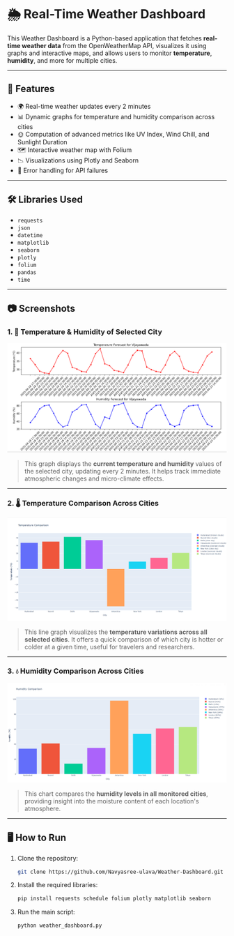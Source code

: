 # 🌦️ Real-Time Weather Dashboard

This Weather Dashboard is a Python-based application that fetches **real-time weather data** from the OpenWeatherMap API, visualizes it using graphs and interactive maps, and allows users to monitor **temperature**, **humidity**, and more for multiple cities.

---

## 🚀 Features

- 🌍 Real-time weather updates every 2 minutes
- 📊 Dynamic graphs for temperature and humidity comparison across cities
- 🌞 Computation of advanced metrics like UV Index, Wind Chill, and Sunlight Duration
- 🗺️ Interactive weather map with Folium
- 📉 Visualizations using Plotly and Seaborn
- 🧩 Error handling for API failures

---

## 🛠️ Libraries Used

- `requests`
- `json`
- `datetime`
- `matplotlib`
- `seaborn`
- `plotly`
- `folium`
- `pandas`
- `time`

---

## 📷 Screenshots

### 1. 📌 **Temperature & Humidity of Selected City**

![Humidity and Temperature](humidity_and_temp.png)

> This graph displays the **current temperature and humidity** values of the selected city, updating every 2 minutes. It helps track immediate atmospheric changes and micro-climate effects.

---

### 2. 🌡️ **Temperature Comparison Across Cities**

![Temperature Comparison](temp_comp.png)

> This line graph visualizes the **temperature variations across all selected cities**. It offers a quick comparison of which city is hotter or colder at a given time, useful for travelers and researchers.

---

### 3. 💧 **Humidity Comparison Across Cities**

![Humidity Comparison](humid_comp.png)

> This chart compares the **humidity levels in all monitored cities**, providing insight into the moisture content of each location's atmosphere.

---

## 🖥️ How to Run

1. Clone the repository:
   ```bash
   git clone https://github.com/Navyasree-ulava/Weather-Dashboard.git
   
2. Install the required libraries:
   ```bash
   pip install requests schedule folium plotly matplotlib seaborn

3. Run the main script:
   ```bash
   python weather_dashboard.py
